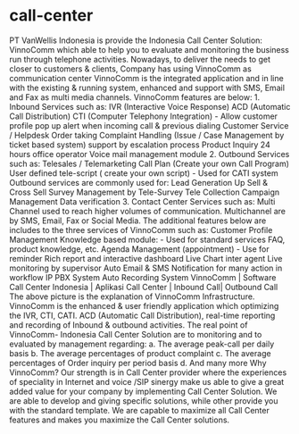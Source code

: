 call-center
===========

 PT VanWellis Indonesia is provide the Indonesia Call Center Solution: VinnoComm which able to help you to evaluate and monitoring the business run through telephone activities.  Nowadays, to deliver the needs to get closer to customers &amp; clients, Company has using VinnoComm as communication center  VinnoComm is the integrated application and in line with the existing &amp; running system, enhanced and support with SMS, Email and Fax as multi media channels.  VinnoComm features are below:  1. Inbound Services such as:      IVR (Interactive Voice Response)     ACD (Automatic Call Distribution)     CTI (Computer Telephony Integration)     - Allow customer profile pop up alert when incoming call &amp; previous dialing     Customer Service / Helpdesk     Order taking     Complaint Handling (Issue / Case Management by ticket based system) support by escalation process     Product Inquiry     24 hours office operator     Voice mail management module   2. Outbound Services such as:      Telesales / Telemarketing     Call Plan (Create your own Call Program)     User defined tele-script ( create your own script)     - Used for CATI system     Outbound services are commonly used for:         Lead Generation         Up Sell &amp; Cross Sell         Survey Management by Tele-Survey         Tele Collection         Campaign Management         Data verification  3. Contact Center Services such as:  Multi Channel used to reach higher volumes of communication. Multichannel are by SMS, Email, Fax or Social Media.  The additional features below are includes to the three services of VinnoComm such as:      Customer Profile Management     Knowledge based module:     - Used for standard services FAQ, product knowledge, etc.     Agenda Management (appointment)     - Use for reminder     Rich report and interactive dashboard     Live Chart inter agent     Live monitoring by supervisor     Auto Email &amp; SMS Notification for many action in workflow     IP PBX System     Auto Recording System  VinnoComm | Software Call Center Indonesia | Aplikasi Call Center | Inbound Call| Outbound Call The above picture is the explanation of VinnoComm Infrastructure.  VinnoComm is the enhanced &amp; user friendly application which optimizing the IVR, CTI, CATI. ACD (Automatic Call Distribution), real-time reporting and recording of Inbound &amp; outbound activities.  The real point of VinnoComm- Indonesia Call Center Solution are to monitoring and to evaluated by management regarding:       a. The average peak-call per daily basis      b. The average percentages of product complaint      c. The average percentages of Order inquiry per period basis      d. And many more  Why VinnoComm?  Our strength is in Call Center provider where the experiences of speciality in Internet and voice /SIP sinergy make us able to give a great added value for your company by implementing Call Center Solution.  We are able to develop and giving specific solutions, while other provide you with the standard template. We are capable to maximize all Call Center features and makes you maximize the Call Center solutions.